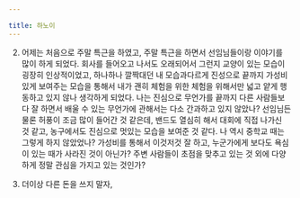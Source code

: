 ```yaml
---

title: 하노이
---
```


<!--1. 하노이에 있는 친구랑 같이 데이트 아닌 데이트를 하였다. 예전에 남성적인 것에 대한 환멸이 있었고, 내 스스로 많이 오바하는 모습이 있었기 때문에 그냥 내가 느낀대로 보였지만, 요즘 느끼는 것은 나도 조금 줄여야 할 필요가 있다는 생각을 하게 되었다. 지나치게 높게 이야기를 하는 것, 너무 상대는 생각하지 않고 들뜨게 이야기를 하는 것, 여하튼 그 친구가 나한테 'Are you a girl?'이라고 했을 때 내가 생각했던 맨박스보다 정작 상대에게 바라는 무언가가 있다고 생각을 하게 되었다.-->

2. 어제는 처음으로 주말 특근을 하였고, 주말 특근을 하면서 선임님들이랑 이야기를 많이 하게 되었다. 회사를 들어오고 나서도 오래되어서 그런지 교양이 있는 모습이 굉장히 인상적이었고, 하나하나 깔짝대던 내 모습과다르게 진성으로 끝까지 가성비 있게 보여주는 모습을 통해서 내가 괜히 체험을 위한 체험을 위해서만 넓고 얕게 행동하고 있지 않나 생각하게 되었다. 나는 진심으로 무언가를 끝까지 다른 사람들보다 잘 하면서 배울 수 있는 무언가에 관해서는 다소 간과하고 있지 않았나? 선임님든 물론 허풍이 조금 많이 들어간 것 같은데, 밴드도 열심히 해서 대회에 직접 나가신 것 같고, 농구에서도 진심으로 멋있는 모습을 보여준 것 같다. 나 역시 중학교 때는 그렇게 하지 않았었나? 가성비를 통해서 이것저것 잘 하고, 누군가에게 보다도 욕심이 있는 때가 사라진 것이 아닌가? 주변 사람들이 초점을 맞추고 있는 것 외에 다양하게 정말 관심을 가지고 있는 것인가?

3. 더이상 다른 돈을 쓰지 말자, 